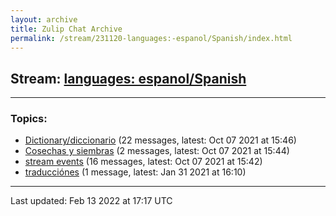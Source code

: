 ```yaml
---
layout: archive
title: Zulip Chat Archive
permalink: /stream/231120-languages:-espanol/Spanish/index.html
---
```


## Stream: [languages: espanol/Spanish](https://mattecapu.github.io/ct-zulip-archive/stream/231120-languages:-espanol/Spanish/index.html)
---

### Topics:

* [Dictionary/diccionario](topic/Dictionary.2Fdiccionario.html) (22 messages, latest: Oct 07 2021 at 15:46)
* [Cosechas y siembras](topic/Cosechas.20y.20siembras.html) (2 messages, latest: Oct 07 2021 at 15:44)
* [stream events](topic/stream.20events.html) (16 messages, latest: Oct 07 2021 at 15:42)
* [traducciónes](topic/traducci.C3.B3nes.html) (1 message, latest: Jan 31 2021 at 16:10)

<hr><p>Last updated: Feb 13 2022 at 17:17 UTC</p>